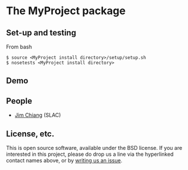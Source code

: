 # The MyProject package

## Set-up and testing
From bash
```
$ source <MyProject install directory>/setup/setup.sh
$ nosetests <MyProject install directory>
```

## Demo

## People
* [Jim Chiang](https://github.com/DarkEnergyScienceCollaboration/MyProject/issues/new?body=@jchiang87) (SLAC)

## License, etc.

This is open source software, available under the BSD license. If you are interested in this project, please do drop us a line via the hyperlinked contact names above, or by [writing us an issue](https://github.com/DarkEnergyScienceCollaboration/MyProject/issues/new).
